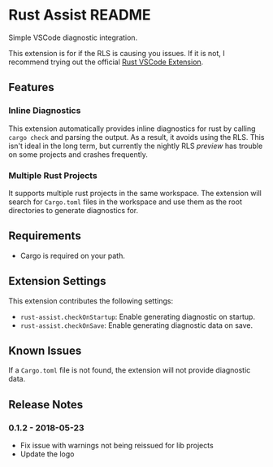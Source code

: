 # Rust Assist README

Simple VSCode diagnostic integration.

This extension is for if the RLS is causing you issues. If it is not, I recommend trying out the official [Rust VSCode Extension](https://marketplace.visualstudio.com/items?itemName=rust-lang.rust).

## Features

### Inline Diagnostics

This extension automatically provides inline diagnostics for rust by calling `cargo check` and parsing the output. As a result, it avoids using the RLS. This isn't ideal in the long term, but currently the nightly RLS _preview_ has trouble on some projects and crashes frequently.

### Multiple Rust Projects

It supports multiple rust projects in the same workspace. The extension will search for `Cargo.toml` files in the workspace and use them as the root directories to generate diagnostics for.

## Requirements

* Cargo is required on your path.

## Extension Settings

This extension contributes the following settings:

* `rust-assist.checkOnStartup`: Enable generating diagnostic on startup.
* `rust-assist.checkOnSave`: Enable generating diagnostic data on save.

## Known Issues

If a `Cargo.toml` file is not found, the extension will not provide diagnostic data.

## Release Notes

### 0.1.2 - 2018-05-23
- Fix issue with warnings not being reissued for lib projects
- Update the logo
